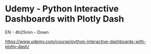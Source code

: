 # Udemy - Python Interactive Dashboards with Plotly Dash

EN - 4h25min - Down

https://www.udemy.com/course/python-interactive-dashboards-with-plotly-dash/